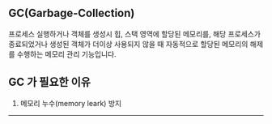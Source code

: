 ## GC(Garbage-Collection)
프로세스 실행하거나 객체를 생성시 힙, 스택 영역에 할당된 메모리를, 해당 프로세스가 종료되었거나 생성된 객체가 더이상 사용되지 않을 때 자동적으로 할당된 메모리의 해제를 수행하는 메모리 관리 기능입니다.

## GC 가 필요한 이유
1. 메모리 누수(memory leark) 방지
---
